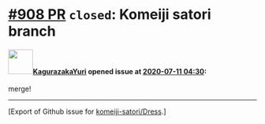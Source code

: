 # [\#908 PR](https://github.com/komeiji-satori/Dress/pull/908) `closed`: Komeiji satori branch

#### <img src="https://avatars.githubusercontent.com/u/52868300?v=4" width="50">[KagurazakaYuri](https://github.com/KagurazakaYuri) opened issue at [2020-07-11 04:30](https://github.com/komeiji-satori/Dress/pull/908):

merge!




-------------------------------------------------------------------------------



[Export of Github issue for [komeiji-satori/Dress](https://github.com/komeiji-satori/Dress).]
